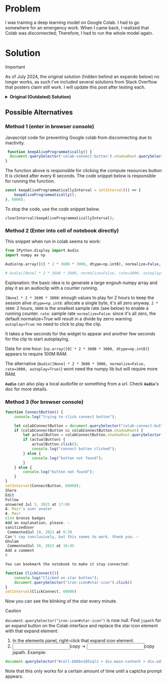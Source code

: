 # Problem
I was training a deep learning model on Google Colab. I had to go somewhere for an emergency work. When I came back, I realized that Colab was disconnected; Therefore, I had to run the whole model again.

# Solution

>[!Important]
>As of July 2024, the original solution (hidden behind an expando below) no longer works, as such I've included several solutions from Stack Overflow that posters claim still work.  I will update this post after testing each.

<details><summary><strong> Original (Outdated) Solution)</strong></summary>
  
I searched on the Internet to solve this problem. I noticed that Colab will be disconnected if you don't click on the page. Here is an answer that I find:

```
function ClickConnect() {
  console.log('Working')
  document
    .querySelector('#top-toolbar > colab-connect-button')
    .shadowRoot.querySelector('#connect')
    .click()
}
intervalTiming = setInterval(ClickConnect, 60000)
```

Copy this code above to the page Console and press enter.

60000(ms) means that every 1 minute it clicks on the page.

If you don't know how to open the page Console, you can either press f12 or right_click + inspect then select the Console.

When you're done, you can reset this by typing the code bellow in the page Console:

```
clearInterval(intervalTiming);
```
</details>

## Possible Alternatives

### Method 1 (enter in browser console)

Javascript code for preventing Google colab from disconnecting due to inactivity.

```javascript
 function keepAliveProgrammatically() {
  document.querySelector('colab-connect-button').shadowRoot.querySelector("#connect").click();
}
```

The function above is responsible for clicking the compute resources button It is clicked after every 6 seconds. The code snippet below is responsible for running the function.

```javascript
const keepAliveProgrammaticallyInterval = setInterval(() => {
    keepAliveProgrammatically();
}, 6000);
```
To stop the code, use the code snippet below.
```
clearInterval(keepAliveProgrammaticallyInterval);
```

### Method 2 (Enter into cell of notebook directly)

This snippet when run in colab seems to work:
```python
from IPython.display import Audio
import numpy as np

Audio(np.array([0] * 2 * 3600 * 3000, dtype=np.int8), normalize=False, rate=3000, autoplay=True)

# Audio([None] * 2 * 3600 * 3000, normalize=False, rate=3000, autoplay=True)
```
Explanation: the basic idea is to generate a large engouh numpy array and play it as an audioclip with a counter running.

`[None] * 2 * 3600 * 3000`: enough values to play for 2 hours to keep the session alive
`dtype=np.int8`: allocate a single byte, it's all zero anyway.
`2 * 3600`: 2 hours, `3000` is the smallest sample rate (see below) to enable a running counter.
`rate`: sample rate
`normalize=False`: since it's all zero, the default normalize=True will result in a divide by zerro warning
`autoplay=True`: no need to click to play the clip.

It takes a few seconds for the widget to appear and another few seconds for the clip to start autoplaying.

Data for one hour: (`np.array([0] * 2 * 3600 * 3000, dtype=np.int8)`) appears to require 100M RAM.

The alternative (`Audio([None] * 2 * 3600 * 3000, normalize=False, rate=3000, autoplay=True)`) wont need the numpy lib but will require more RAM.

**`Audio`** can also play a local audiofile or something from a url. Check **`Audio`**'s doc for more details.


### Method 3 (for browser console)

```javascript
function ConnectButton() {
    console.log("trying to click connect button");

    let colabConnectButton = document.querySelector("colab-connect-button");
    if (colabConnectButton && colabConnectButton.shadowRoot) {
        let actualButton = colabConnectButton.shadowRoot.querySelector("colab-toolbar-button#connect");
        if (actualButton) {
            actualButton.click();
            console.log("connect button clicked");
        } else {
            console.log("button not found");
        }
    } else {
        console.log("button not found");
    }
}
setInterval(ConnectButton, 60000);
Share
Edit
Follow
answered Jul 3, 2023 at 17:06
A. Mair's user avatar
A. Mair
6144 bronze badges
Add an explanation, please. – 
sanitizedUser
 CommentedJul 10, 2023 at 0:39 
Can't say conclusively, but this seems to work. thank you. – 
Ghulam
 CommentedJul 30, 2023 at 16:45 
Add a comment
8

You can bookmark the notebook to make it stay connected:

function ClickConnect(){
    console.log("Clicked on star button"); 
    document.querySelector("iron-icon#star-icon").click()
}
setInterval(ClickConnect, 60000)
```
Now you can see the blinking of the star every minute.

>[!caution]
>`document.querySelector("iron-icon#star-icon")` is now null. 
>Find `jspath` for an expand button on the Colab interface and replace the star icon element with that expand element: 
>1. In the elements panel, right-click that expand icon element. 
>2. <input>copy</input> -> <input>copy jspath</input>. 
>Example:
>```javascript
>document.querySelector("#cell-bbKbx185zqlz > div.main-content > div.editor-container.horizontal > div.text-top-div > div > span > h1 > paper-icon-button").shadowRoot.querySelector("#icon")
>```
>Note that this only works for a certain amount of time until a captcha prompt appears.